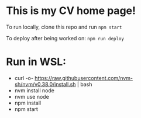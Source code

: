 # This is my CV home page!

To run locally, clone this repo and run `npm start`

To deploy after being worked on: `npm run deploy`

# Run in WSL:

 - curl -o- https://raw.githubusercontent.com/nvm-sh/nvm/v0.38.0/install.sh | bash
 - nvm install node
 - nvm use node
 - npm install
 - npm start